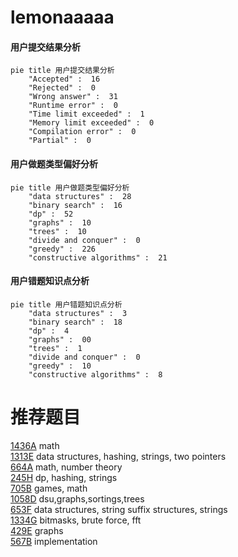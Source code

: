 # lemonaaaaa

<!-- tabs:start -->



#### **用户提交结果分析**

```mermaid
pie title 用户提交结果分析
    "Accepted" :  16
    "Rejected" :  0
    "Wrong answer" :  31
    "Runtime error" :  0
    "Time limit exceeded" :  1
    "Memory limit exceeded" :  0
    "Compilation error" :  0
    "Partial" :  0
```

#### **用户做题类型偏好分析**

```mermaid
pie title 用户做题类型偏好分析
    "data structures" :  28
    "binary search" :  16
    "dp" :  52
    "graphs" :  10
    "trees" :  10
    "divide and conquer" :  0
    "greedy" :  226
    "constructive algorithms" :  21
```
#### **用户错题知识点分析**

```mermaid
pie title 用户错题知识点分析
    "data structures" :  3
    "binary search" :  18
    "dp" :  4
    "graphs" :  00
    "trees" :  1
    "divide and conquer" :  0
    "greedy" :  10
    "constructive algorithms" :  8
```



<!-- tabs:end -->
# 推荐题目
[1436A](https://codeforces.com/contest/1436/problem/A)		math		  
[1313E](https://codeforces.com/contest/1313/problem/E)		data structures,
                        hashing,
                        strings,
                        two pointers		  
[664A](https://codeforces.com/contest/664/problem/A)		math,
                        number theory		  
[245H](https://codeforces.com/contest/245/problem/H)		dp,
                        hashing,
                        strings		  
[705B](https://codeforces.com/contest/705/problem/B)		games,
                        math		  
[1058D](https://codeforces.com/contest/1058/problem/D)		dsu,graphs,sortings,trees		  
[653F](https://codeforces.com/contest/653/problem/F)		data structures,
                        string suffix structures,
                        strings		  
[1334G](https://codeforces.com/contest/1334/problem/G)		bitmasks,
                        brute force,
                        fft		  
[429E](https://codeforces.com/contest/429/problem/E)		graphs		  
[567B](https://codeforces.com/contest/567/problem/B)		implementation		  
